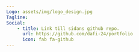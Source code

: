 ```yaml
---
Logo: assets/img/logo_design.jpg
Tagline:
Social:
    - title: Link till sidans github repo.
      url: https://github.com/dafi-24/portfolio
      icon: fab fa-github
---
```

